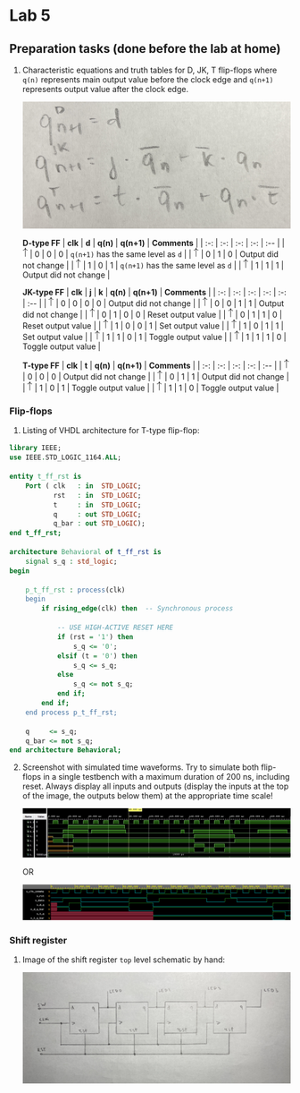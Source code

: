 # Lab 5

## Preparation tasks (done before the lab at home)

1. Characteristic equations and truth tables for D, JK, T flip-flops where `q(n)` represents main output value before the clock edge and `q(n+1)` represents output value after the clock edge.

   ![](images/equation.png)
   
   **D-type FF**
   | **clk** | **d** | **q(n)** | **q(n+1)** | **Comments** |
   | :-: | :-: | :-: | :-: | :-- |
   | ![rising](images/up.png) | 0 | 0 | 0 | `q(n+1)` has the same level as `d` |
   | ![rising](images/up.png) | 0 | 1 | 0 | Output did not change |
   | ![rising](images/up.png) | 1 | 0 | 1 | `q(n+1)` has the same level as `d` |
   | ![rising](images/up.png) | 1 | 1 | 1 | Output did not change |

   **JK-type FF**
   | **clk** | **j** | **k** | **q(n)** | **q(n+1)** | **Comments** |
   | :-: | :-: | :-: | :-: | :-: | :-- |
   | ![rising](images/up.png) | 0 | 0 | 0 | 0 | Output did not change |
   | ![rising](images/up.png) | 0 | 0 | 1 | 1 | Output did not change |
   | ![rising](images/up.png) | 0 | 1 | 0 | 0 | Reset output value |
   | ![rising](images/up.png) | 0 | 1 | 1 | 0 | Reset output value |
   | ![rising](images/up.png) | 1 | 0 | 0 | 1 | Set output value |
   | ![rising](images/up.png) | 1 | 0 | 1 | 1 | Set output value |
   | ![rising](images/up.png) | 1 | 1 | 0 | 1 | Toggle output value |
   | ![rising](images/up.png) | 1 | 1 | 1 | 0 | Toggle output value |

   **T-type FF**
   | **clk** | **t** | **q(n)** | **q(n+1)** | **Comments** |
   | :-: | :-: | :-: | :-: | :-- |
   | ![rising](images/up.png) | 0 | 0 | 0 | Output did not change |
   | ![rising](images/up.png) | 0 | 1 | 1 | Output did not change |
   | ![rising](images/up.png) | 1 | 0 | 1 | Toggle output value |
   | ![rising](images/up.png) | 1 | 1 | 0 | Toggle output value |

<a name="part1"></a>

### Flip-flops

1. Listing of VHDL architecture for T-type flip-flop:

```vhdl
library IEEE;
use IEEE.STD_LOGIC_1164.ALL;

entity t_ff_rst is
    Port ( clk   : in  STD_LOGIC;
           rst   : in  STD_LOGIC;
           t     : in  STD_LOGIC;
           q     : out STD_LOGIC;
           q_bar : out STD_LOGIC);
end t_ff_rst;

architecture Behavioral of t_ff_rst is
    signal s_q : std_logic;
begin

    p_t_ff_rst : process(clk)
    begin
        if rising_edge(clk) then  -- Synchronous process

            -- USE HIGH-ACTIVE RESET HERE
            if (rst = '1') then
                s_q <= '0';
            elsif (t = '0') then
                s_q <= s_q;
            else
                s_q <= not s_q;
            end if;
        end if;
    end process p_t_ff_rst;
    
    q     <= s_q;
    q_bar <= not s_q;
end architecture Behavioral;
```

2. Screenshot with simulated time waveforms. Try to simulate both flip-flops in a single testbench with a maximum duration of 200 ns, including reset. Always display all inputs and outputs (display the inputs at the top of the image, the outputs below them) at the appropriate time scale!

   ![](images/sim1.PNG)
   
   OR
   
   ![](images/sim2.png)

### Shift register

1. Image of the shift register `top` level schematic by hand:

   ![](images/top.png)
